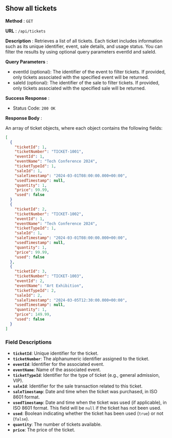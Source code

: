 ## Show all tickets

**Method** : `GET`

**URL** : `/api/tickets`

**Description** : Retrieves a list of all tickets. Each ticket includes information such as its unique identifier, event, sale details, and usage status. You can filter the results by using optional query parameters eventId and saleId.

**Query Parameters** : 
- eventId (optional): The identifier of the event to filter tickets. If provided, only tickets associated with the specified event will be returned.
- saleId (optional): The identifier of the sale to filter tickets. If provided, only tickets associated with the specified sale will be returned.

**Success Response** :

- Status Code: `200 OK`

**Response Body** : 

An array of ticket objects, where each object contains the following fields:

```json
[
  {
    "ticketId": 1,
    "ticketNumber": "TICKET-1001",
    "eventId": 1,
    "eventName": "Tech Conference 2024",
    "ticketTypeId": 1,
    "saleId": 1,
    "saleTimestamp": "2024-03-01T08:00:00.000+00:00",
    "usedTimestamp": null,
    "quantity": 1,
    "price": 99.99,
    "used": false
  }
  {
    "ticketId": 2,
    "ticketNumber": "TICKET-1002",
    "eventId": 1,
    "eventName": "Tech Conference 2024",
    "ticketTypeId": 1,
    "saleId": 1,
    "saleTimestamp": "2024-03-01T08:00:00.000+00:00",
    "usedTimestamp": null,
    "quantity": 1,
    "price": 99.99,
    "used": false
  },
  {
    "ticketId": 3,
    "ticketNumber": "TICKET-1003",
    "eventId": 2,
    "eventName": "Art Exhibition",
    "ticketTypeId": 2,
    "saleId": 2,
    "saleTimestamp": "2024-03-05T12:30:00.000+00:00",
    "usedTimestamp": null,
    "quantity": 1,
    "price": 149.99,
    "used": false
  }
]
```
### Field Descriptions
- **`ticketId`**: Unique identifier for the ticket.
- **`ticketNumber`**: The alphanumeric identifier assigned to the ticket.
- **`eventId`**: Identifier for the associated event.
- **`eventName`**: Name of the associated event.
- **`ticketTypeId`**: Identifier for the type of ticket (e.g., general admission, VIP).
- **`saleId`**: Identifier for the sale transaction related to this ticket.
- **`saleTimestamp`**: Date and time when the ticket was purchased, in ISO 8601 format.
- **`usedTimestamp`**: Date and time when the ticket was used (if applicable), in ISO 8601 format. This field will be `null` if the ticket has not been used.
- **`used`**: Boolean indicating whether the ticket has been used (`true`) or not (`false`).
- **`quantity`**: The number of tickets available.
- **`price`**: The price of the ticket.
